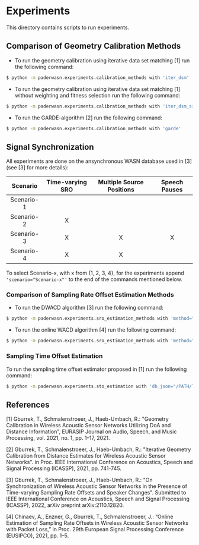 # Experiments
This directory contains scripts to run experiments.

## Comparison of Geometry Calibration Methods
- To run the geometry calibration using iterative data set matching [1] run
the following command:
```bash 
$ python -m paderwasn.experiments.calibration_methods with 'iter_dsm'
``` 
- To run the geometry calibration using iterative data set matching [1] without 
weighting and fitness selection run the following command:
```bash 
$ python -m paderwasn.experiments.calibration_methods with 'iter_dsm_simple'
``` 
- To run the GARDE-algorithm [2] run the following command:
```bash 
$ python -m paderwasn.experiments.calibration_methods with 'garde'
``` 
## Signal Synchronization
All experiments are done on the ansynchronous WASN database used in [3] (see [3] for more details):

| Scenario | Time-varying SRO | Multiple Source Positions | Speech Pauses |
| :-----------: | :-----------: |  :-----------: |  :-----------: |
| Scenario-1  | | | |
| Scenario-2  | X | | |
| Scenario-3  | X | X | X |
| Scenario-4  | X | X | |

To select Scenario-x, with x from {1, 2, 3, 4}, for the experiments append
``` 'scenario="Scenario-x"' ``` to the end of the commands mentioned below.

### Comparison of Sampling Rate Offset Estimation Methods
- To run the DWACD algorithm [3] run the following command:
```bash 
$ python -m paderwasn.experiments.sro_estimation_methods with 'method="DWACD"' 'db_json="/PATH/TO/ASYC_WASN_DB_JSON/"'
``` 
- To run the online WACD algorithm [4] run the following command:
```bash 
$ python -m paderwasn.experiments.sro_estimation_methods with 'method="online WACD"' 'db_json="/PATH/TO/ASYC_WASN_DB_JSON/"'
``` 

### Sampling Time Offset Estimation
To run the  sampling time offset estimator proposed in  [1] run the following command:
```bash 
$ python -m paderwasn.experiments.sto_estimation with 'db_json="/PATH/TO/ASYC_WASN_DB_JSON/"'
``` 

## References
[1] Gburrek, T., Schmalenstroeer, J., Haeb-Umbach, R.: "Geometry Calibration in
Wireless Acoustic Sensor Networks Utilizing DoA and Distance Information", 
EURASIP Journal on Audio, Speech, and Music Processing, vol. 2021, no. 1,
pp. 1–17, 2021.

[2] Gburrek, T., Schmalenstroeer, J., Haeb-Umbach, R.: "Iterative Geometry
Calibration from Distance Estimates for Wireless Acoustic Sensor Networks". in
Proc. IEEE International Conference on Acoustics, Speech and Signal Processing
(ICASSP), 2021, pp. 741-745.

[3] Gburrek, T., Schmalenstroeer, J., Haeb-Umbach, R.: "On Synchronization of
Wireless Acoustic Sensor Networks in the Presence of Time-varying Sampling Rate
Offsets and Speaker Changes". Submitted to IEEE International Conference on
Acoustics, Speech and Signal Processing (ICASSP), 2022, arXiv preprint
arXiv:2110.12820.

[4] Chinaev, A., Enzner, G., Gburrek, T., Schmalenstroeer, J.:
“Online Estimation of Sampling Rate Offsets in Wireless Acoustic Sensor
Networks with Packet Loss,” in Proc. 29th European Signal Processing Conference
(EUSIPCO), 2021, pp. 1–5.
